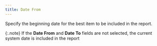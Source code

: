 ```yaml
---
title: Date From
---
```



Specify the beginning date for the best item to be included in the report.


{:.note}
If the **Date 
 From** and **Date To** fields  are not selected, the current system date is included in the report
